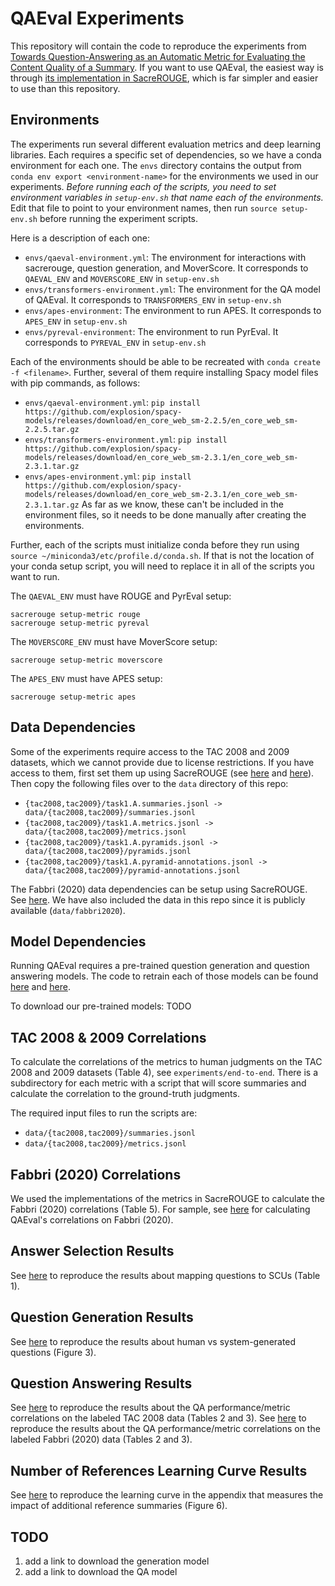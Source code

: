 # QAEval Experiments
This repository will contain the code to reproduce the experiments from [Towards Question-Answering as an Automatic Metric for Evaluating the Content Quality of a Summary](https://arxiv.org/abs/2010.00490).
If you want to use QAEval, the easiest way is through [its implementation in SacreROUGE](https://github.com/danieldeutsch/sacrerouge/blob/master/doc/metrics/qaeval.md), which is far simpler and easier to use than this repository.

## Environments
The experiments run several different evaluation metrics and deep learning libraries.
Each requires a specific set of dependencies, so we have a conda environment for each one.
The `envs` directory contains the output from `conda env export <environment-name>` for the environments we used in our experiments.
*Before running each of the scripts, you need to set environment variables in `setup-env.sh` that name each of the environments.*
Edit that file to point to your environment names, then run `source setup-env.sh` before running the experiment scripts.

Here is a description of each one:
- `envs/qaeval-environment.yml`: The environment for interactions with sacrerouge, question generation, and MoverScore.
It corresponds to `QAEVAL_ENV` and `MOVERSCORE_ENV` in `setup-env.sh`
- `envs/transformers-environment.yml`: The environment for the QA model of QAEval.
It corresponds to `TRANSFORMERS_ENV` in `setup-env.sh`
- `envs/apes-environment`: The environment to run APES.
It corresponds to `APES_ENV` in `setup-env.sh`
- `envs/pyreval-environment`: The environment to run PyrEval.
It corresponds to `PYREVAL_ENV` in `setup-env.sh`

Each of the environments should be able to be recreated with `conda create -f <filename>`.
Further, several of them require installing Spacy model files with pip commands, as follows:
- `envs/qaeval-environment.yml`: `pip install https://github.com/explosion/spacy-models/releases/download/en_core_web_sm-2.2.5/en_core_web_sm-2.2.5.tar.gz`
- `envs/transformers-environment.yml`: `pip install https://github.com/explosion/spacy-models/releases/download/en_core_web_sm-2.3.1/en_core_web_sm-2.3.1.tar.gz`
- `envs/apes-environment.yml`: `pip install https://github.com/explosion/spacy-models/releases/download/en_core_web_sm-2.3.1/en_core_web_sm-2.3.1.tar.gz`
As far as we know, these can't be included in the environment files, so it needs to be done manually after creating the environments.

Further, each of the scripts must initialize conda before they run using `source ~/miniconda3/etc/profile.d/conda.sh`.
If that is not the location of your conda setup script, you will need to replace it in all of the scripts you want to run.

The `QAEVAL_ENV` must have ROUGE and PyrEval setup:
```
sacrerouge setup-metric rouge
sacrerouge setup-metric pyreval
```

The `MOVERSCORE_ENV` must have MoverScore setup:
```
sacrerouge setup-metric moverscore
```

The `APES_ENV` must have APES setup:
```
sacrerouge setup-metric apes
```

## Data Dependencies
Some of the experiments require access to the TAC 2008 and 2009 datasets, which we cannot provide due to license restrictions.
If you have access to them, first set them up using SacreROUGE (see [here](https://github.com/danieldeutsch/sacrerouge/blob/master/doc/datasets/duc-tac/tac2008.md) and [here](https://github.com/danieldeutsch/sacrerouge/blob/master/doc/datasets/duc-tac/tac2009.md)).
Then copy the following files over to the `data` directory of this repo:
- `{tac2008,tac2009}/task1.A.summaries.jsonl -> data/{tac2008,tac2009}/summaries.jsonl`
- `{tac2008,tac2009}/task1.A.metrics.jsonl -> data/{tac2008,tac2009}/metrics.jsonl`
- `{tac2008,tac2009}/task1.A.pyramids.jsonl -> data/{tac2008,tac2009}/pyramids.jsonl`
- `{tac2008,tac2009}/task1.A.pyramid-annotations.jsonl -> data/{tac2008,tac2009}/pyramid-annotations.jsonl`

The Fabbri (2020) data dependencies can be setup using SacreROUGE.
See [here](https://github.com/danieldeutsch/sacrerouge/blob/master/doc/datasets/fabbri2020.md).
We have also included the data in this repo since it is publicly available (`data/fabbri2020`).

## Model Dependencies
Running QAEval requires a pre-trained question generation and question answering models.
The code to retrain each of those models can be found [here](models/generation/Readme.md) and [here](models/answering/Readme.md).

To download our pre-trained models: TODO


## TAC 2008 & 2009 Correlations
To calculate the correlations of the metrics to human judgments on the TAC 2008 and 2009 datasets (Table 4), see `experiments/end-to-end`.
There is a subdirectory for each metric with a script that will score summaries and calculate the correlation to the ground-truth judgments.

The required input files to run the scripts are:
- `data/{tac2008,tac2009}/summaries.jsonl`
- `data/{tac2008,tac2009}/metrics.jsonl`

## Fabbri (2020) Correlations
We used the implementations of the metrics in SacreROUGE to calculate the Fabbri (2020) correlations (Table 5).
For sample, see [here](https://github.com/danieldeutsch/sacrerouge/blob/master/experiments/qaeval/run-fabbri2020.sh) for calculating QAEval's correlations on Fabbri (2020).

## Answer Selection Results
See [here](experiments/answer-selection/Readme.md) to reproduce the results about mapping questions to SCUs (Table 1).

## Question Generation Results
See [here](experiments/question-generation/Readme.md) to reproduce the results about human vs system-generated questions (Figure 3).

## Question Answering Results
See [here](experiments/question-answering/tac2008/Readme.md) to reproduce the results about the QA performance/metric correlations on the labeled TAC 2008 data (Tables 2 and 3).
See [here](experiments/question-answering/fabbri2020/Readme.md) to reproduce the results about the QA performance/metric correlations on the labeled Fabbri (2020) data (Tables 2 and 3).

## Number of References Learning Curve Results
See [here](experiments/num-references/Readme.md) to reproduce the learning curve in the appendix that measures the impact of additional reference summaries (Figure 6).


## TODO
1. add a link to download the generation model
2. add a link to download the QA model
